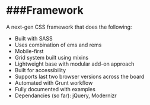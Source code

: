 ###Framework
=============

A next-gen CSS framework that does the following:

- Built with SASS
- Uses combination of ems and rems
- Mobile-first
- Grid system built using mixins
- Lightweight base with modular add-on approach
- Built for accessibility
- Supports last two browser versions across the board
- Automated with Grunt workflow
- Fully documented with examples
- Dependancies (so far): jQuery, Modernizr